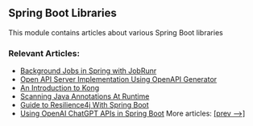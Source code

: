 ## Spring Boot Libraries

This module contains articles about various Spring Boot libraries

### Relevant Articles:

- [Background Jobs in Spring with JobRunr](https://www.baeldung.com/java-jobrunr-spring)
- [Open API Server Implementation Using OpenAPI Generator](https://www.baeldung.com/java-openapi-generator-server)
- [An Introduction to Kong](https://www.baeldung.com/kong)
- [Scanning Java Annotations At Runtime](https://www.baeldung.com/java-scan-annotations-runtime)
- [Guide to Resilience4j With Spring Boot](https://www.baeldung.com/spring-boot-resilience4j)  
- [Using OpenAI ChatGPT APIs in Spring Boot](https://www.baeldung.com/spring-boot-chatgpt-api-openai)
More articles: [[prev -->]](/spring-boot-modules/spring-boot-libraries)
